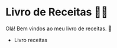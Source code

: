 # Livro de Receitas :woman_cook:

Olá! Bem vindos ao meu livro de receitas. :wave:

- Livro receitas

